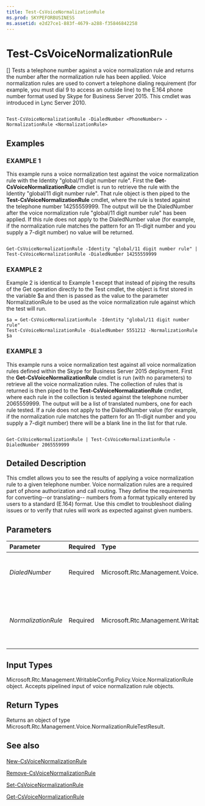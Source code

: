 ```yaml
---
title: Test-CsVoiceNormalizationRule
ms.prod: SKYPEFORBUSINESS
ms.assetid: e2d27ce1-883f-4679-a288-f35846842258
---
```



# Test-CsVoiceNormalizationRule
[]
Tests a telephone number against a voice normalization rule and returns the number after the normalization rule has been applied. Voice normalization rules are used to convert a telephone dialing requirement (for example, you must dial 9 to access an outside line) to the E.164 phone number format used by Skype for Business Server 2015. This cmdlet was introduced in Lync Server 2010.
  
    
    


```

Test-CsVoiceNormalizationRule -DialedNumber <PhoneNumber> -NormalizationRule <NormalizationRule>

```


## Examples


  
    
    

### EXAMPLE 1

This example runs a voice normalization test against the voice normalization rule with the Identity "global/11 digit number rule". First the **Get-CsVoiceNormalizationRule** cmdlet is run to retrieve the rule with the Identity "global/11 digit number rule". That rule object is then piped to the **Test-CsVoiceNormalizationRule** cmdlet, where the rule is tested against the telephone number 14255559999. The output will be the DialedNumber after the voice normalization rule "global/11 digit number rule" has been applied. If this rule does not apply to the DialedNumber value (for example, if the normalization rule matches the pattern for an 11-digit number and you supply a 7-digit number) no value will be returned.
  
    
    

```

Get-CsVoiceNormalizationRule -Identity "global/11 digit number rule" | Test-CsVoiceNormalizationRule -DialedNumber 14255559999
```


### EXAMPLE 2

Example 2 is identical to Example 1 except that instead of piping the results of the Get operation directly to the Test cmdlet, the object is first stored in the variable $a and then is passed as the value to the parameter NormalizationRule to be used as the voice normalization rule against which the test will run.
  
    
    

```
$a = Get-CsVoiceNormalizationRule -Identity "global/11 digit number rule"
Test-CsVoiceNormalizationRule -DialedNumber 5551212 -NormalizationRule $a
```


### EXAMPLE 3

This example runs a voice normalization test against all voice normalization rules defined within the Skype for Business Server 2015 deployment. First the **Get-CsVoiceNormalizationRule** cmdlet is run (with no parameters) to retrieve all the voice normalization rules. The collection of rules that is returned is then piped to the **Test-CsVoiceNormalizationRule** cmdlet, where each rule in the collection is tested against the telephone number 2065559999. The output will be a list of translated numbers, one for each rule tested. If a rule does not apply to the DialedNumber value (for example, if the normalization rule matches the pattern for an 11-digit number and you supply a 7-digit number) there will be a blank line in the list for that rule.
  
    
    

```

Get-CsVoiceNormalizationRule | Test-CsVoiceNormalizationRule -DialedNumber 2065559999
```


## Detailed Description

This cmdlet allows you to see the results of applying a voice normalization rule to a given telephone number. Voice normalization rules are a required part of phone authorization and call routing. They define the requirements for converting--or translating-- numbers from a format typically entered by users to a standard (E.164) format. Use this cmdlet to troubleshoot dialing issues or to verify that rules will work as expected against given numbers.
  
    
    

## Parameters



|**Parameter**|**Required**|**Type**|**Description**|
|:-----|:-----|:-----|:-----|
| _DialedNumber_ <br/> |Required  <br/> |Microsoft.Rtc.Management.Voice.PhoneNumber  <br/> |The phone number against which you want to test the normalization rule specified in the NormalizationRule parameter.  <br/> Full Data Type: Microsoft.Rtc.Management.Voice.PhoneNumber  <br/> |
| _NormalizationRule_ <br/> |Required  <br/> |Microsoft.Rtc.Management.WritableConfig.Policy.Voice.NormalizationRule  <br/> |An object containing a reference to the normalization rule against which you want to test the number specified in the DialedNumber parameter.  <br/> You can retrieve voice normalization rules by calling the **Get-CsVoiceNormalizationRule** cmdlet. <br/> |
   

## Input Types

Microsoft.Rtc.Management.WritableConfig.Policy.Voice.NormalizationRule object. Accepts pipelined input of voice normalization rule objects.
  
    
    

## Return Types

Returns an object of type Microsoft.Rtc.Management.Voice.NormalizationRuleTestResult.
  
    
    

## See also


#### 


  
    
    
 [New-CsVoiceNormalizationRule](new-csvoicenormalizationrule.md)
  
    
    
 [Remove-CsVoiceNormalizationRule](remove-csvoicenormalizationrule.md)
  
    
    
 [Set-CsVoiceNormalizationRule](set-csvoicenormalizationrule.md)
  
    
    
 [Get-CsVoiceNormalizationRule](get-csvoicenormalizationrule.md)
